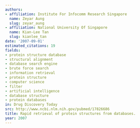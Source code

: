 ```yaml
---
authors:
- affiliation: Institute For Infocomm Research Singapore
  name: Zeyar Aung
  slug: zeyar_aung
- affiliation: National University Of Singapore
  name: Kian-Lee Tan
  slug: kianlee_tan
date: '2007-09-01'
estimated_citations: 19
fields:
- protein structure database
- structural alignment
- database search engine
- brute force search
- information retrieval
- protein structure
- computer science
- filter
- artificial intelligence
- database structure
- protein databases
in: Drug Discovery Today
src: http://www.ncbi.nlm.nih.gov/pubmed/17826686
title: Rapid retrieval of protein structures from databases.
year: 2007
---
```


